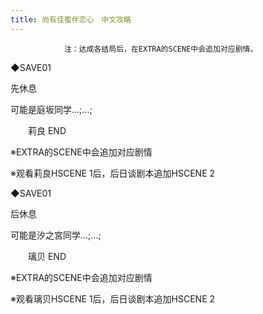 ```yaml
---
title: 尚有佳蜜伴恋心　中文攻略
---
```


                注：达成各结局后，在EXTRA的SCENE中会追加对应剧情。





◆SAVE01

先休息

可能是庭坂同学…;…;

　　莉良 END

※EXTRA的SCENE中会追加对应剧情

※观看莉良HSCENE 1后，后日谈剧本追加HSCENE 2



◆SAVE01

后休息

可能是汐之宮同学…;…;

　　璃贝 END

※EXTRA的SCENE中会追加对应剧情

※观看璃贝HSCENE 1后，后日谈剧本追加HSCENE 2


              
